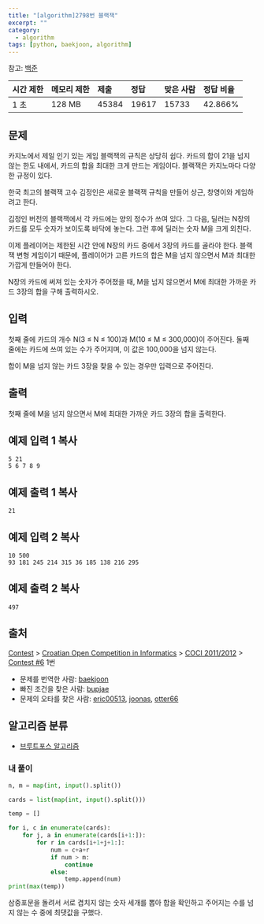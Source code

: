 ```yaml
---
title: "[algorithm]2798번 블랙잭"
excerpt: ""
category:
  - algorithm
tags: [python, baekjoon, algorithm]
---
```


참고: [백준](https://www.acmicpc.net/problem/2798)

| 시간 제한 | 메모리 제한 | 제출  | 정답  | 맞은 사람 | 정답 비율 |
| :-------- | :---------- | :---- | :---- | :-------- | :-------- |
| 1 초      | 128 MB      | 45384 | 19617 | 15733     | 42.866%   |

## 문제

카지노에서 제일 인기 있는 게임 블랙잭의 규칙은 상당히 쉽다. 카드의 합이 21을 넘지 않는 한도 내에서, 카드의 합을 최대한 크게 만드는 게임이다. 블랙잭은 카지노마다 다양한 규정이 있다.

한국 최고의 블랙잭 고수 김정인은 새로운 블랙잭 규칙을 만들어 상근, 창영이와 게임하려고 한다.

김정인 버전의 블랙잭에서 각 카드에는 양의 정수가 쓰여 있다. 그 다음, 딜러는 N장의 카드를 모두 숫자가 보이도록 바닥에 놓는다. 그런 후에 딜러는 숫자 M을 크게 외친다.

이제 플레이어는 제한된 시간 안에 N장의 카드 중에서 3장의 카드를 골라야 한다. 블랙잭 변형 게임이기 때문에, 플레이어가 고른 카드의 합은 M을 넘지 않으면서 M과 최대한 가깝게 만들어야 한다.

N장의 카드에 써져 있는 숫자가 주어졌을 때, M을 넘지 않으면서 M에 최대한 가까운 카드 3장의 합을 구해 출력하시오.

## 입력

첫째 줄에 카드의 개수 N(3 ≤ N ≤ 100)과 M(10 ≤ M ≤ 300,000)이 주어진다. 둘째 줄에는 카드에 쓰여 있는 수가 주어지며, 이 값은 100,000을 넘지 않는다.

합이 M을 넘지 않는 카드 3장을 찾을 수 있는 경우만 입력으로 주어진다.

## 출력

첫째 줄에 M을 넘지 않으면서 M에 최대한 가까운 카드 3장의 합을 출력한다.

## 예제 입력 1 복사

```
5 21
5 6 7 8 9
```

## 예제 출력 1 복사

```
21
```

## 예제 입력 2 복사

```
10 500
93 181 245 214 315 36 185 138 216 295
```

## 예제 출력 2 복사

```
497
```

## 출처

[Contest](https://www.acmicpc.net/category/45) > [Croatian Open Competition in Informatics](https://www.acmicpc.net/category/17) > [COCI 2011/2012](https://www.acmicpc.net/category/19) > [Contest #6](https://www.acmicpc.net/category/detail/73) 1번

- 문제를 번역한 사람: [baekjoon](https://www.acmicpc.net/user/baekjoon)
- 빠진 조건을 찾은 사람: [bupjae](https://www.acmicpc.net/user/bupjae)
- 문제의 오타를 찾은 사람: [eric00513](https://www.acmicpc.net/user/eric00513), [joonas](https://www.acmicpc.net/user/joonas), [otter66](https://www.acmicpc.net/user/otter66)

## 알고리즘 분류

- [브루트포스 알고리즘](https://www.acmicpc.net/problem/tag/125)



### 내 풀이

```python
n, m = map(int, input().split())

cards = list(map(int, input().split()))

temp = []

for i, c in enumerate(cards):
    for j, a in enumerate(cards[i+1:]):
        for r in cards[i+1+j+1:]:
            num = c+a+r
            if num > m:
                continue
            else:
                temp.append(num)
print(max(temp))
```

삼중포문을 돌려서 서로 겹치지 않는 숫자 세개를 뽑아 합을 확인하고 주어지는 수를 넘지 않는 수 중에 최댓값을 구했다.

